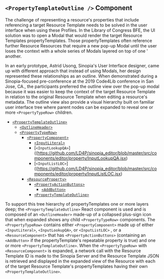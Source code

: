 ## `<PropertyTemplateOutline />` Component
The challenge of representing a resource's properties that include referencing a
target Resource Template needs to be solved in the user interface when using these
Profiles. In the Library of Congress BFE, the UI solution was to open a Modal that 
would render the target Resource Templates propertyTemplates. Those propertyTemplates
often reference further Resource Resources that require a new pop-up Modal until
the user loses the context with a whole series of Modals layered on top of one '
another. 

In an early prototype, Astrid Usong, Sinopia's User Interface designer, came
up with different approach that instead of using Modals, her design represented these
relationships as an outline. When demonstrated during a Sinopia-focused pre-conference 
at the 2019 Code4Lib conference in San Jose, CA., the participants preferred the 
outline view over the pop-up modal because it was easier to keep the context of the 
target Resource Template in relation to the original Resource Template when editing
a resource's metadata. The outline view also provide a visual hierarchy built on familiar
user interface tree where parent nodes can be expanded to reveal one or more 
`<PropertyTypeRow>` children.

* [`<PropertyTemplateOutline>`](https://github.com/LD4P/sinopia_editor/blob/master/src/components/editor/property/PropertyPanel.jsx)
  * [`<OutlineHeader>`](https://github.com/LD4P/sinopia_editor/blob/master/src/components/editor/property/OutlineHeader.jsx)
  * [`<PropertyTypeRow>`](https://github.com/LD4P/sinopia_editor/blob/master/src/components/editor/property/PropertyTypeRow.jsx)
    * [`<PropertyComponent>`](https://github.com/LD4P/sinopia_editor/blob/master/src/components/editor/property/PropertyComponent.jsx)
      * [`<InputLiteral>`](https://github.com/LD4P/sinopia_editor/blob/master/src/components/editor/property/InputLiteral.jsx)
      * [`<InputLookupQA>`]((https://github.com/LD4P/sinopia_editor/blob/master/src/components/editor/property/InputLookupQA.jsx)
      * [`<InputListLOC>`]((https://github.com/LD4P/sinopia_editor/blob/master/src/components/editor/property/InputListLOC.jsx)
    * [`<ResourceProperty>`](https://github.com/LD4P/sinopia_editor/blob/master/src/components/editor/property/ResourceProperty.jsx)
      * [`<PropertyActionButtons>`](https://github.com/LD4P/sinopia_editor/blob/master/src/components/editor/property/PropertyActionButtons.jsx)
        * [`<AddButton>`](https://github.com/LD4P/sinopia_editor/blob/fceca915c4001f7aa91f6518bce5c8aaa83086e9/src/components/editor/property/PropertyActionButtons.jsx#L6)
      * [`<PropertyTemplateOutline>`](https://github.com/LD4P/sinopia_editor/blob/master/src/components/editor/property/PropertyPanel.js)  

To support this tree hierarchy of propertyTemplates one or more layers deep; the 
`<PropertyTemplateOutline>` React component is used and is composed of an `<OutlineHeader>`
made-up of a collapsed plus-sign icon that when expanded shows any child `<PropertyTypeRow>`
components. The `<PropertyTypeRow>` contains either `<PropertyComponent>` made up of either
`<InputLiteral>`, `<InputLookupQA>`, or `<InputListLOC>` , or a `<ResourceComponent>` that 
has `<PropertyActionButtons>` (containing an `<AddButton>` if the propertyTemplate's repeatable
property is true) and one or more `<PropertyTemplateOutline>`. When the `<PropertyTypeRow>` with 
`<ResourceComponent>` is expanded, a network call with the Resource Template ID is made to 
the Sinopia Server and the Resource Template JSON is retrieved and displayed in the expanded
view of the Resource with each of the target Resource Template's propertyTemplates having their
own `<PropertyTemplateOutline>`.
